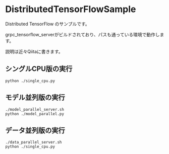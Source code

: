 # DistributedTensorFlowSample

Distributed TensorFlow のサンプルです。

grpc_tensorflow_serverがビルドされており、パスも通っている環境で動作します。

説明は近々Qiitaに書きます。

## シングルCPU版の実行

```
python ./single_cpu.py
```

## モデル並列版の実行

```
./model_parallel_server.sh
python ./model_parallel.py
```

## データ並列版の実行

```
./data_parallel_server.sh
python ./single_cpu.py
```

